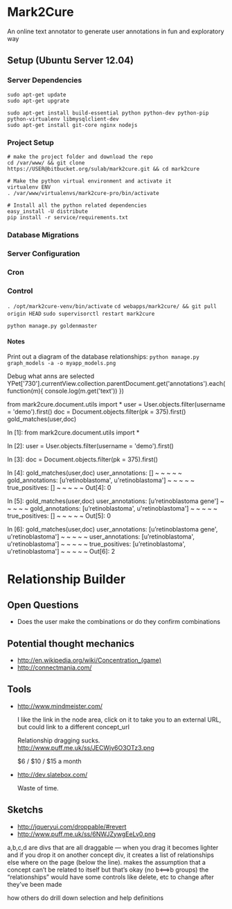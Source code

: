 # Mark2Cure

An online text annotator to generate user annotations in fun and exploratory way

## Setup (Ubuntu Server 12.04)

### Server Dependencies

    sudo apt-get update
    sudo apt-get upgrate

    sudo apt-get install build-essential python python-dev python-pip python-virtualenv libmysqlclient-dev
    sudo apt-get install git-core nginx nodejs

### Project Setup

    # make the project folder and download the repo
    cd /var/www/ && git clone https://USER@bitbucket.org/sulab/mark2cure.git && cd mark2cure

    # Make the python virtual environment and activate it
    virtualenv ENV
    . /var/www/virtualenvs/mark2cure-pro/bin/activate

    # Install all the python related dependencies
    easy_install -U distribute
    pip install -r service/requirements.txt

### Database Migrations


### Server Configuration

### Cron


### Control

`. /opt/mark2cure-venv/bin/activate`
`cd webapps/mark2cure/ && git pull origin HEAD`
`sudo supervisorctl restart mark2cure`

`python manage.py goldenmaster`

#### Notes

Print out a diagram of the database relationships: `python manage.py graph_models -a -o myapp_models.png`

Debug what anns are selected
YPet['730'].currentView.collection.parentDocument.get('annotations').each(function(m){ console.log(m.get('text')) })

from mark2cure.document.utils import *
user = User.objects.filter(username = 'demo').first()
doc = Document.objects.filter(pk = 375).first()
gold_matches(user,doc)

In [1]: from mark2cure.document.utils import *

In [2]: user = User.objects.filter(username = 'demo').first()

In [3]: doc = Document.objects.filter(pk = 375).first()


In [4]: gold_matches(user,doc)
user_annotations: []
 ~ ~ ~ ~ ~
gold_annotations: [u’retinoblastoma', u'retinoblastoma']
 ~ ~ ~ ~ ~
true_positives: []
 ~ ~ ~ ~ ~
Out[4]: 0

In [5]: gold_matches(user,doc)
user_annotations: [u’retinoblastoma gene']
 ~ ~ ~ ~ ~
gold_annotations: [u’retinoblastoma', u'retinoblastoma']
 ~ ~ ~ ~ ~
true_positives: []
 ~ ~ ~ ~ ~
Out[5]: 0

In [6]: gold_matches(user,doc)
user_annotations: [u’retinoblastoma gene', u'retinoblastoma']
 ~ ~ ~ ~ ~
user_annotations: [u’retinoblastoma', u'retinoblastoma']
 ~ ~ ~ ~ ~
true_positives: [u’retinoblastoma', u'retinoblastoma']
 ~ ~ ~ ~ ~
Out[6]: 2



# Relationship Builder

## Open Questions
  * Does the user make the combinations or do they confirm combinations

## Potential thought mechanics
  * http://en.wikipedia.org/wiki/Concentration_(game)
  * http://connectmania.com/

## Tools
  * http://www.mindmeister.com/

    I like the link in the node area, click on it to take you to an external URL, but could link to a different concept_url

    Relationship dragging sucks. http://www.puff.me.uk/ss/JECWjv6O3OTz3.png

    $6 / $10 / $15 a month

  * http://dev.slatebox.com/

    Waste of time.

## Sketchs

  * http://jqueryui.com/droppable/#revert
  * http://www.puff.me.uk/ss/6NWJZywgEeLv0.png

  a,b,c,d are divs that are all draggable — when you drag it becomes lighter and if you drop it on another concept div, it creates a list of relationships else where on the page (below the line). makes the assumption that a concept can’t be related to itself but that’s okay (no b<==>b groups)
the “relationships” would have some controls like delete, etc to change after they’ve been made


how others do drill down selection and help definitions
